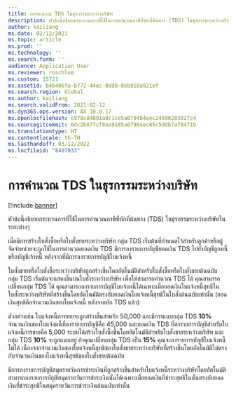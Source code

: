 ```yaml
---
title: การคํานวณ TDS ในธุรกรรมระหว่างบริษัท
description: หัวข้อนี้อธิบายกระบวนการที่ใช้ในการคํานวณภาษีที่หักที่ต้นทาง (TDS) ในธุรกรรมระหว่างบริษัทในระยะต่างๆ
author: kailiang
ms.date: 02/12/2021
ms.topic: article
ms.prod: ''
ms.technology: ''
ms.search.form: ''
audience: Application User
ms.reviewer: roschlom
ms.custom: 15721
ms.assetid: b4b406fa-b772-44ec-8dd8-8eb818a921ef
ms.search.region: Global
ms.author: kailiang
ms.search.validFrom: 2021-02-12
ms.dyn365.ops.version: AX 10.0.17
ms.openlocfilehash: c978c84891a0c1ce5a079484eec24590283027c4
ms.sourcegitcommit: 6dc2b877cf8ea9185a07964ec05c5ddb7a78471b
ms.translationtype: HT
ms.contentlocale: th-TH
ms.lasthandoff: 03/12/2022
ms.locfileid: "8407933"
---
```

# <a name="tds-calculation-on-intercompany-transactions"></a>การคํานวณ TDS ในธุรกรรมระหว่างบริษัท

[!include [banner](../includes/banner.md)]

หัวข้อนี้อธิบายกระบวนการที่ใช้ในการคํานวณภาษีที่หักที่ต้นทาง (TDS) ในธุรกรรมระหว่างบริษัทในระยะต่างๆ

เมื่อมีการสร้างใบสั่งซื้อหรือใบสั่งขายระหว่างบริษัท กลุ่ม TDS เริ่มต้นที่กําหนดไว้สำหรับลูกค้าหรือผู้จัดจำหน่ายจะถูกใช้ในการคํานวณยอดเงิน TDS มีการลงรายการบัญชียอดเงิน TDS ไปยังบัญชีลูกหนี้หรือบัญชีเจ้าหนี้ หลังจากที่มีการลงรายการบัญชีใบแจ้งหนี้

ใบสั่งขายหรือใบสั่งซื้อระหว่างบริษัทถูกสร้างขึ้นโดยอัตโนมัติสำหรับใบสั่งซื้อหรือใบสั่งขายต้นฉบับ กลุ่ม TDS เริ่มต้นจะแสดงขึ้นบนใบสั่งระหว่างบริษัท เพื่อให้สามารถคํานวณ TDS ได้ คุณสามารถเปลี่ยนกลุ่ม TDS ได้ คุณสามารถลงรายการบัญชีใบแจ้งหนี้ได้เฉพาะเมื่อยอดเงินใบแจ้งหนี้สุทธิในใบสั่งระหว่างบริษัทที่สร้างขึ้นโดยอัตโนมัติตรงกับยอดเงินใบแจ้งหนี้สุทธิในใบสั่งต้นฉบับเท่านั้น (ยอดเงินสุทธิคือจำนวนเงินของใบแจ้งหนี้ หลังจากหัก TDS แล้ว)

ตัวอย่างเช่น ใบแจ้งหนี้การขายจะถูกสร้างขึ้นสำหรับ 50,000 และมีการแนบกลุ่ม TDS **10%** จำนวนเงินของใบแจ้งหนี้ที่ลงรายการบัญชีคือ 45,000 และยอดเงิน TDS ที่ลงรายการบัญชีสำหรับใบแจ้งหนี้การขายคือ 5,000 ระบบได้สร้างใบสั่งซื้อขึ้นโดยอัตโนมัติสำหรับใบสั่งขายระหว่างบริษัท และกลุ่ม TDS  **10%** จะถูกแนบอยู่ ถ้าคุณเปลี่ยนกลุ่ม TDS เป็น **15%** คุณจะลงรายการบัญชีใบแจ้งหนี้ไม่ได้ เนื่องจากจำนวนเงินของใบแจ้งหนี้สุทธิของใบสั่งขายระหว่างบริษัทที่สร้างขึ้นโดยอัตโนมัติไม่ตรงกับจำนวนเงินของใบแจ้งหนี้สุทธิของใบสั่งขายต้นฉบับ

มีการลงรายการบัญชีสมุดรายวันการชำระเงินที่ถูกสร้างขึ้นสำหรับใบแจ้งหนี้ระหว่างบริษัทโดยอัตโนมัติ สามารถลงรายการบัญชีสมุดรายวันการชำระเงินนั้นได้เฉพาะเมื่อยอดเงินที่ชำระสุทธิในนั้นตรงกับยอดเงินที่ชำระสุทธิในสมุดรายวันการชำระเงินต้นฉบับเท่านั้น
